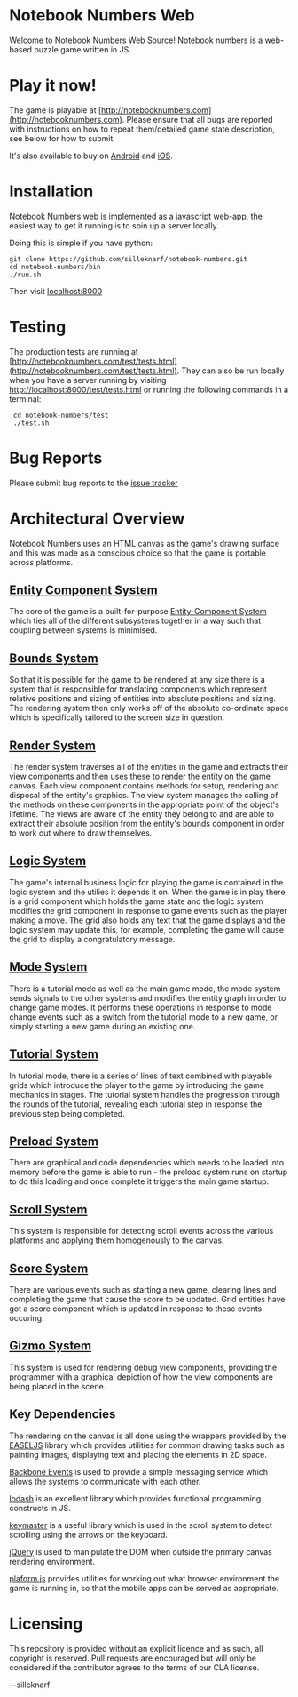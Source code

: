 Notebook Numbers Web
====================

Welcome to Notebook Numbers Web Source! Notebook numbers is a web-based puzzle game written in JS.

Play it now!
============

The game is playable at [http://notebooknumbers.com](http://notebooknumbers.com). Please ensure that all bugs are reported with instructions on how to repeat them/detailed game state description, see below for how to submit. 

It's also available to buy on [Android](https://play.google.com/store/apps/details?id=com.silleknarf.notebooknumbers&hl=en) and [iOS](https://itunes.apple.com/app/noteboook-numbers/id1262922571).

Installation
============

Notebook Numbers web is implemented as a javascript web-app, the easiest way to get it running is to spin up a server locally.

Doing this is simple if you have python:

    git clone https://github.com/silleknarf/notebook-numbers.git
    cd notebook-numbers/bin
    ./run.sh

Then visit [localhost:8000](localhost:8000)

Testing
=======

The production tests are running at [http://notebooknumbers.com/test/tests.html](http://notebooknumbers.com/test/tests.html).
They can also be run locally when you have a server running by visiting [http://localhost:8000/test/tests.html](http://localhost:8000/test/tests.html) or running the following commands in a terminal:

     cd notebook-numbers/test
     ./test.sh

Bug Reports
===========

Please submit bug reports to the [issue tracker](https://github.com/silleknarf/notebook-numbers/issues)

Architectural Overview
======================

Notebook Numbers uses an HTML canvas as the game's drawing surface and this was made as a conscious choice so that the game is portable across platforms. 

## [Entity Component System](src/ecs/ecs.js)
The core of the game is a built-for-purpose [Entity-Component System](https://en.wikipedia.org/wiki/Entity%E2%80%93component%E2%80%93system) which ties all of the different subsystems together in a way such that coupling between systems is minimised.

## [Bounds System](src/systems/bounds_system.js)

So that it is possible for the game to be rendered at any size there is a system that is responsible for translating components which represent relative positions and sizing of entities into absolute positions and sizing. The rendering system then only works off of the absolute co-ordinate space which is specifically tailored to the screen size in question.

## [Render System](src/systems/render_system.js)

The render system traverses all of the entities in the game and extracts their view components and then uses these to render the entity on the game canvas. Each view component contains methods for setup, rendering and disposal of the entity's graphics. The view system manages the calling of the methods on these components in the appropriate point of the object's lifetime. The views are aware of the entity they belong to and are able to extract their absolute position from the entity's bounds component in order to work out where to draw themselves.

## [Logic System](src/systems/logic_system.js)

The game's internal business logic for playing the game is contained in the logic system and the utilies it depends it on. When the game is in play there is a grid component which holds the game state and the logic system modifies the grid component in response to game events such as the player making a move. The grid also holds any text that the game displays and the logic system may update this, for example, completing the game will cause the grid to display a congratulatory message.

## [Mode System](src/systems/mode_systems.js)

There is a tutorial mode as well as the main game mode, the mode system sends signals to the other systems and modifies the entity graph in order to change game modes. It performs these operations in response to mode change events such as a switch from the tutorial mode to a new game, or simply starting a new game during an existing one.

## [Tutorial System](src/systems/tutorial_system.js)

In tutorial mode, there is a series of lines of text combined with playable grids which introduce the player to the game by introducing the game mechanics in stages. The tutorial system handles the progression through the rounds of the tutorial, revealing each tutorial step in response the previous step being completed.

## [Preload System](src/systems/preload_system.js)

There are graphical and code dependencies which needs to be loaded into memory before the game is able to run - the preload system runs on startup to do this loading and once complete it triggers the main game startup.

## [Scroll System](src/systems/scroll_system.js)

This system is responsible for detecting scroll events across the various platforms and applying them homogenously to the canvas.

## [Score System](src/systems/score_system.js)

There are various events such as starting a new game, clearing lines and completing the game that cause the score to be updated. Grid entities have got a score component which is updated in response to these events occuring.

## [Gizmo System](src/systems/gizmo_system.js)

This system is used for rendering debug view components, providing the programmer with a graphical depiction of how the view components are being placed in the scene.

## Key Dependencies

The rendering on the canvas is all done using the wrappers provided by the [EASELJS](http://www.createjs.com/easeljs) library which provides utilities for common drawing tasks such as painting images, displaying text and placing the elements in 2D space.

[Backbone Events](http://backbonejs.org/#Events) is used to provide a simple messaging service which allows the systems to communicate with each other.

[lodash](https://lodash.com/) is an excellent library which provides functional programming constructs in JS.

[keymaster](https://github.com/madrobby/keymaster) is a useful library which is used in the scroll system to detect scrolling using the arrows on the keyboard.

[jQuery](https://jquery.com/) is used to manipulate the DOM when outside the primary canvas rendering environment.

[plaform.js](https://github.com/bestiejs/platform.js/) provides utilities for working out what browser environment the game is running in, so that the mobile apps can be served as appropriate.

Licensing
=========

This repository is provided without an explicit licence and as such, all copyright is reserved. 
Pull requests are encouraged but will only be considered if the contributor agrees to the terms of our CLA license.

--silleknarf

